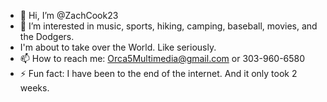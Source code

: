 - 👋 Hi, I’m @ZachCook23
- 👀 I’m interested in music, sports, hiking, camping, baseball, movies, and the Dodgers.  
- I'm about to take over the World. Like seriously.
- 📫 How to reach me:  Orca5Multimedia@gmail.com or 303-960-6580
-  ⚡ Fun fact: I have been to the end of the internet.  And it only took 2 weeks.  

<!---
ZachCook23/ZachCook23 is a ✨ special ✨ repository because its `README.md` (this file) appears on your GitHub profile.
You can click the Preview link to take a look at your changes.
--->
